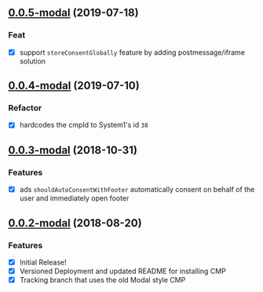 <a name="0.0.5-modal"></a>

## [0.0.5-modal](https://github.com/Openmail/system1-cmp/compare/v0.0.4-modal...v0.0.5-modal) (2019-07-18)

### Feat

 - [x] support `storeConsentGlobally` feature by adding postmessage/iframe solution

<a name="0.0.4-modal"></a>

## [0.0.4-modal](https://github.com/Openmail/system1-cmp/compare/v0.0.3-modal...v0.0.4-modal) (2019-07-10)

### Refactor

 - [x] hardcodes the cmpId to System1's id `38`


<a name="0.0.3-modal"></a>

## [0.0.3-modal](https://github.com/Openmail/system1-cmp/compare/v0.0.2-modal...v0.0.3-modal) (2018-10-31)

### Features

 - [x] ads `shouldAutoConsentWithFooter` automatically consent on behalf of the user and immediately open footer


<a name="0.0.2-modal"></a>

## [0.0.2-modal](https://github.com/Openmail/system1-cmp/releases/tag/v0.0.2-modal) (2018-08-20)

### Features

 - [x] Initial Release!
 - [x] Versioned Deployment and updated README for installing CMP
 - [x] Tracking branch that uses the old Modal style CMP
